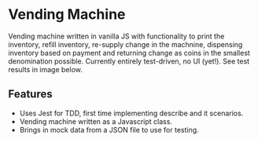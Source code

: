 # Vending Machine

Vending machine written in vanilla JS with functionality to print the inventory, refill inventory, re-supply change in the machnine, dispensing inventory based on payment and returning change as coins in the smallest denomination possible. Currently entirely test-driven, no UI (yet!). See test results in image below.

## Features

* Uses Jest for TDD, first time implementing describe and it scenarios.
* Vending machine written as a Javascript class.
* Brings in mock data from a JSON file to use for testing.
